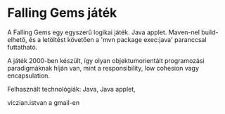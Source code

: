 ﻿Falling Gems játék
==================

A Falling Gems egy egyszerű logikai játék. 
Java applet. Maven-nel build-elhető, és a letöltést követően a 'mvn package exec:java' paranccsal 
futtatható.

A játék 2000-ben készült, így olyan objektumorientált programozási paradigmáknak 
híján van, mint a responsibility, low cohesion vagy encapsulation.

Felhasznált technológiák: Java, Java applet, 

viczian.istvan a gmail-en